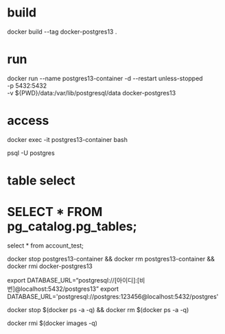 # build
docker build --tag docker-postgres13 .

# run
docker run --name postgres13-container -d --restart unless-stopped \
-p 5432:5432 \
-v ${PWD}/data:/var/lib/postgresql/data docker-postgres13

# access
docker exec -it postgres13-container bash

psql -U postgres

# table select
# SELECT * FROM pg_catalog.pg_tables;
select * from account_test;

docker stop postgres13-container && docker rm postgres13-container && docker rmi docker-postgres13

export DATABASE_URL=“postgresql://[아이디]:[비번]@localhost:5432/postgres13”
export DATABASE_URL='postgresql://postgres:123456@localhost:5432/postgres'

docker stop $(docker ps -a -q) && docker rm $(docker ps -a -q)

docker rmi $(docker images -q) 
